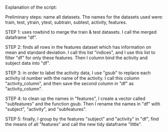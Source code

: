 Explanation of the script:

Preliminary steps: name all datasets. The names for the datasets used were: train, test, ytrain, ytest, subtrain, subtest, activity, features. 

STEP 1: 
uses rowbind to merge the train & test datasets. I call the merged dataframe "df". 

STEP 2: 
finds all rows in the features dataset which has information on mean and standard deviation. I call this list "indices", and I use this list to filter "df" for only these features. Then I column bind the activity and subject data into "df". 

STEP 3: 
in order to label the activity data, I use "gsub" to replace each activity id number with the name of the activity. I call this column "activity_column", and then save the second column in "df" as "activity_column". 

STEP 4: 
to clean up the names in "features", I create a vector called "subfeatures" and the function gsub. Then I rename the names in "df" with "subject", "activity", and "subfeatures". 

STEP 5: 
finally, I group by the features "subject" and "activity" in "df", find the means of all "features" and call the new tidy dataframe "little". 
